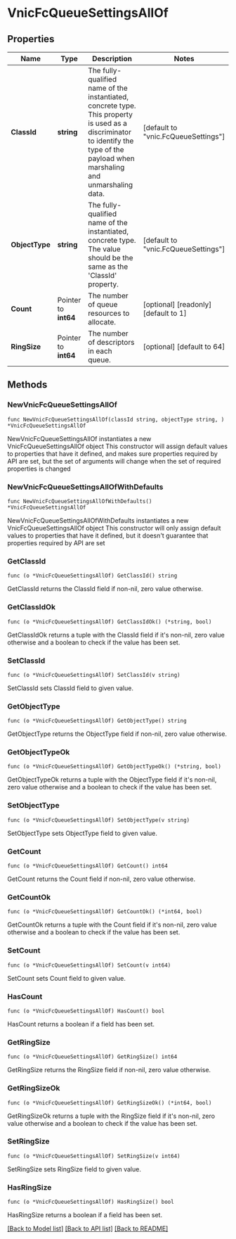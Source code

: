 # VnicFcQueueSettingsAllOf

## Properties

Name | Type | Description | Notes
------------ | ------------- | ------------- | -------------
**ClassId** | **string** | The fully-qualified name of the instantiated, concrete type. This property is used as a discriminator to identify the type of the payload when marshaling and unmarshaling data. | [default to "vnic.FcQueueSettings"]
**ObjectType** | **string** | The fully-qualified name of the instantiated, concrete type. The value should be the same as the &#39;ClassId&#39; property. | [default to "vnic.FcQueueSettings"]
**Count** | Pointer to **int64** | The number of queue resources to allocate. | [optional] [readonly] [default to 1]
**RingSize** | Pointer to **int64** | The number of descriptors in each queue. | [optional] [default to 64]

## Methods

### NewVnicFcQueueSettingsAllOf

`func NewVnicFcQueueSettingsAllOf(classId string, objectType string, ) *VnicFcQueueSettingsAllOf`

NewVnicFcQueueSettingsAllOf instantiates a new VnicFcQueueSettingsAllOf object
This constructor will assign default values to properties that have it defined,
and makes sure properties required by API are set, but the set of arguments
will change when the set of required properties is changed

### NewVnicFcQueueSettingsAllOfWithDefaults

`func NewVnicFcQueueSettingsAllOfWithDefaults() *VnicFcQueueSettingsAllOf`

NewVnicFcQueueSettingsAllOfWithDefaults instantiates a new VnicFcQueueSettingsAllOf object
This constructor will only assign default values to properties that have it defined,
but it doesn't guarantee that properties required by API are set

### GetClassId

`func (o *VnicFcQueueSettingsAllOf) GetClassId() string`

GetClassId returns the ClassId field if non-nil, zero value otherwise.

### GetClassIdOk

`func (o *VnicFcQueueSettingsAllOf) GetClassIdOk() (*string, bool)`

GetClassIdOk returns a tuple with the ClassId field if it's non-nil, zero value otherwise
and a boolean to check if the value has been set.

### SetClassId

`func (o *VnicFcQueueSettingsAllOf) SetClassId(v string)`

SetClassId sets ClassId field to given value.


### GetObjectType

`func (o *VnicFcQueueSettingsAllOf) GetObjectType() string`

GetObjectType returns the ObjectType field if non-nil, zero value otherwise.

### GetObjectTypeOk

`func (o *VnicFcQueueSettingsAllOf) GetObjectTypeOk() (*string, bool)`

GetObjectTypeOk returns a tuple with the ObjectType field if it's non-nil, zero value otherwise
and a boolean to check if the value has been set.

### SetObjectType

`func (o *VnicFcQueueSettingsAllOf) SetObjectType(v string)`

SetObjectType sets ObjectType field to given value.


### GetCount

`func (o *VnicFcQueueSettingsAllOf) GetCount() int64`

GetCount returns the Count field if non-nil, zero value otherwise.

### GetCountOk

`func (o *VnicFcQueueSettingsAllOf) GetCountOk() (*int64, bool)`

GetCountOk returns a tuple with the Count field if it's non-nil, zero value otherwise
and a boolean to check if the value has been set.

### SetCount

`func (o *VnicFcQueueSettingsAllOf) SetCount(v int64)`

SetCount sets Count field to given value.

### HasCount

`func (o *VnicFcQueueSettingsAllOf) HasCount() bool`

HasCount returns a boolean if a field has been set.

### GetRingSize

`func (o *VnicFcQueueSettingsAllOf) GetRingSize() int64`

GetRingSize returns the RingSize field if non-nil, zero value otherwise.

### GetRingSizeOk

`func (o *VnicFcQueueSettingsAllOf) GetRingSizeOk() (*int64, bool)`

GetRingSizeOk returns a tuple with the RingSize field if it's non-nil, zero value otherwise
and a boolean to check if the value has been set.

### SetRingSize

`func (o *VnicFcQueueSettingsAllOf) SetRingSize(v int64)`

SetRingSize sets RingSize field to given value.

### HasRingSize

`func (o *VnicFcQueueSettingsAllOf) HasRingSize() bool`

HasRingSize returns a boolean if a field has been set.


[[Back to Model list]](../README.md#documentation-for-models) [[Back to API list]](../README.md#documentation-for-api-endpoints) [[Back to README]](../README.md)


